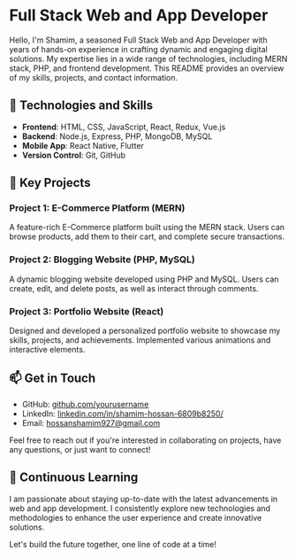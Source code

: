 # Full Stack Web and App Developer

Hello, I'm Shamim, a seasoned Full Stack Web and App Developer with years of hands-on experience in crafting dynamic and engaging digital solutions. My expertise lies in a wide range of technologies, including MERN stack, PHP, and frontend development. This README provides an overview of my skills, projects, and contact information.

## 🔧 Technologies and Skills

- **Frontend**: HTML, CSS, JavaScript, React, Redux, Vue.js
- **Backend**: Node.js, Express, PHP, MongoDB, MySQL
- **Mobile App**: React Native, Flutter
- **Version Control**: Git, GitHub

## 🌟 Key Projects

### Project 1: E-Commerce Platform (MERN)
A feature-rich E-Commerce platform built using the MERN stack. Users can browse products, add them to their cart, and complete secure transactions.

### Project 2: Blogging Website (PHP, MySQL)
A dynamic blogging website developed using PHP and MySQL. Users can create, edit, and delete posts, as well as interact through comments.

### Project 3: Portfolio Website (React)
Designed and developed a personalized portfolio website to showcase my skills, projects, and achievements. Implemented various animations and interactive elements.

## 📫 Get in Touch

- GitHub: [github.com/yourusername](https://github.com/927hossanshamim)
- LinkedIn: [linkedin.com/in/shamim-hossan-6809b8250/](linkedin.com/in/shamim-hossan-6809b8250/)
- Email: hossanshamim927@gmail.com

Feel free to reach out if you're interested in collaborating on projects, have any questions, or just want to connect!

## 🚀 Continuous Learning

I am passionate about staying up-to-date with the latest advancements in web and app development. I consistently explore new technologies and methodologies to enhance the user experience and create innovative solutions.

Let's build the future together, one line of code at a time!
